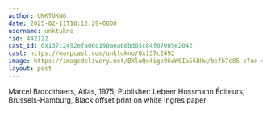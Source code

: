 ```yaml
---
author: UNKTUKNO
date: 2025-02-11T10:12:29+0000
username: unktukno
fid: 442122
cast_id: 0x137c2492efa06c190aea08bd05c84f07005e2042
cast: https://warpcast.com/unktukno/0x137c2492
image: https://imagedelivery.net/BXluQx4ige9GuW0Ia56BHw/befb7d85-e7ae-484b-0c9e-a32dbbc06600/original
layout: post
---
```

Marcel Broodthaers, Atlas, 1975, Publisher: Lebeer Hossmann Éditeurs, Brussels-Hamburg, Black offset print on white Ingres paper  

<img src='https://imagedelivery.net/BXluQx4ige9GuW0Ia56BHw/befb7d85-e7ae-484b-0c9e-a32dbbc06600/original' alt='' referrerpolicy='no-referrer'/>